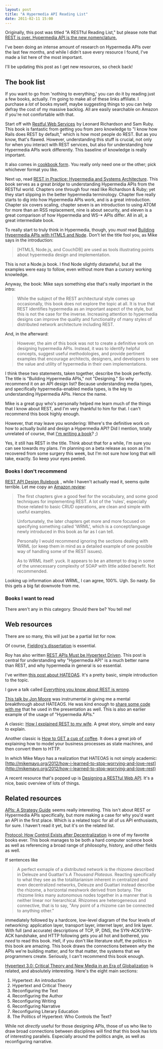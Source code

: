 ```yaml
---
layout: post
title: "A Hypermedia API Reading List"
date: 2011-02-11 15:00
---
```


Originally, this post was titled "A RESTful Reading List," but please note that [REST is over. Hypermedia API is the new nomenclature.](/posts/2012-02-23-rest-is-over)

I've been doing an intense amount of research on Hypermedia APIs over the last
few months, and while I didn't save every resource I found, I've made a list
here of the most important.

I'll be updating this post as I get new resources, so check back!

## The book list

If you want to go from 'nothing to everything,' you can do it by reading just a
few books, actually. I'm going to make all of these links affiliate. I purchase
a _lot_ of books myself, maybe suggesting things to you can help defray the
cost of my massive backlog. All are easily searchable on Amazon if you're not
comfortable with that.

Start off with <a href="http://www.amazon.com/gp/product/0596529260/ref=as_li_ss_tl?ie=UTF8&tag=stesblo026-20&linkCode=as2&camp=1789&creative=390957&creativeASIN=0596529260">Restful Web Services</a><img src="http://www.assoc-amazon.com/e/ir?t=stesblo026-20&l=as2&o=1&a=0596529260" width="1" height="1" border="0" alt="" style="border:none !important; margin:0px !important;" />
 by Leonard Richardson and Sam Ruby. This book is fantastic from getting you from
zero knowledge to "I know how Rails does REST by default," which is how most
people do REST. But as you know, that's flawed. However, understanding this stuff
is crucial, not only for when you interact with REST services, but also for
understanding how Hypermedia APIs work differently. This baseline of knowledge
is really important.

It also comes in <a href="http://www.amazon.com/gp/product/0596801688/ref=as_li_ss_tl?ie=UTF8&tag=stesblo026-20&linkCode=as2&camp=1789&creative=390957&creativeASIN=0596801688">cookbook form</a><img src="http://www.assoc-amazon.com/e/ir?t=stesblo026-20&l=as2&o=1&a=0596801688" width="1" height="1" border="0" alt="" style="border:none !important; margin:0px !important;" />.
You really only need one or the other; pick whichever format you like.

Next up, read <a href="http://www.amazon.com/gp/product/0596805829/ref=as_li_ss_tl?ie=UTF8&tag=stesblo026-20&linkCode=as2&camp=1789&creative=390957&creativeASIN=0596805829">REST in Practice: Hypermedia and Systems Architecture</a><img src="http://www.assoc-amazon.com/e/ir?t=stesblo026-20&l=as2&o=1&a=0596805829" width="1" height="1" border="0" alt="" style="border:none !important; margin:0px !important;" />.
This book serves as a great _bridge_ to understanding Hypermedia APIs from the
RESTful world. Chapters one through four read like Richardson & Ruby; yet they
start slipping in the better hypermedia terminology. Chapter five really starts
to dig into how Hypermedia APIs work, and is a great introduction. Chapter six
covers scaling, chapter seven is an introduction to using ATOM for more than an
RSS replacement, nine is about security, and eleven is a great comparison of
how Hypermedia and WS-\* APIs differ. All in all, a great intermediate book.

To really start to truly think in Hypermedia, though, you _must_ read <a href="http://www.amazon.com/gp/product/1449306578/ref=as_li_ss_tl?ie=UTF8&tag=stesblo026-20&linkCode=as2&camp=1789&creative=390957&creativeASIN=1449306578">Building Hypermedia APIs with HTML5 and Node</a><img src="http://www.assoc-amazon.com/e/ir?t=stesblo026-20&l=as2&o=1&a=1449306578" width="1" height="1" border="0" alt="" style="border:none !important; margin:0px !important;" />.
Don't let the title fool you, as Mike says in the introduction:

> [HTML5, Node.js, and CouchDB] are used as tools illustrating points about
> hypermedia design and implementation.

This is not a Node.js book. I find Node slightly distasteful, but all the
examples were easy to follow, even without more than a cursory working
knowledge.

Anyway, the book: Mike says something else that's really important in the intro:

> While the subject of the REST architectural style comes up occasionally, this
> book does not explore the topic at all. It is true that REST identifies
> hypermedia as an important aspect of the style, but this is not the case for
> the inverse. Increasing attention to hypermedia designs can improve the
> quality and functionality of many styles of distributed network architecture
> including REST.

And, in the afterward:

> However, the aim of this book was not to create a definitive work on
> designing hypermedia APIs. Instead, it was to identify helpful concepts,
> suggest useful methodologies, and provide pertinent examples that encourage
> architects, designers, and developers to see the value and utility of
> hypermedia in their own implementations.

I think these two statements, taken together, describe the book perfectly. The
title is "Building Hypermedia APIs," not "Designing." So why recommend it on
an API design list? Because understanding media types, and specifically
hypermedia-enabled media types, is the key to understanding Hypermedia APIs.
Hence the name.

Mike is a great guy who's personally helped me learn much of the things that
I know about REST, and I'm very thankful to him for that. I can't recommend
this book highly enough.

However, that may leave you wondering: Where's the definitive work on how to
actually build and design a Hypermedia API? Did I mention, totally unrelated
of course, that [I'm writing a book](http://designinghypermediaapis.com/)? ;)

Yes, it still has REST in the title. Think about that for a while, I'm sure
you can see towards my plans. I'm planning on a beta release as soon as I'm
recovered from some surgery this week, but I'm not sure how long that will
take, exactly. So keep your eyes peeled.

### Books I don't recommend

<a href="http://www.amazon.com/gp/product/1449310508/ref=as_li_ss_tl?ie=UTF8&tag=stesblo026-20&linkCode=as2&camp=1789&creative=390957&creativeASIN=1449310508">REST API Design Rulebook</a><img src="http://www.assoc-amazon.com/e/ir?t=stesblo026-20&l=as2&o=1&a=1449310508" width="1" height="1" border="0" alt="" style="border:none !important; margin:0px !important;" />
, while I haven't actually read it, seems quite terrible. Let me copy an
[Amazon review](http://www.amazon.com/review/R2F4STDF7XS7U3/ref=cm_cr_dp_perm?ie=UTF8&ASIN=1449310508&nodeID=283155&tag=&linkCode=):

> The first chapters give a good feel for the vocabulary, and some good
> techniques for implementing REST. A lot of the 'rules', especially those
> related to basic CRUD operations, are clean and simple with useful examples.
> 
> Unfortunately, the later chapters get more and more focused on specifying
> something called 'WRML', which is a concept/language newly introduced in this
> book as far as I can tell.
> 
> Personally I would recommend ignoring the sections dealing with WRML (or keep
> them in mind as a detailed example of one possible way of handling some of
> the REST issues).
> 
> As to WRML itself: yuck. It appears to be an attempt to drag in some of the
> unnecessary complexity of SOAP with little added benefit. Not recommended.

Looking up information about WRML, I can agree, 100%. Ugh. So nasty. So this
gets a big fat downvote from me.

### Books I want to read

There aren't any in this category. Should there be? You tell me!

## Web resources

There are so many, this will just be a partial list for now.

Of course, [Fielding's dissertation](http://www.ics.uci.edu/~fielding/pubs/dissertation/top.htm)
is essential.

Roy has also written [REST APIs Must be Hypertext
Driven](http://roy.gbiv.com/untangled/2008/rest-apis-must-be-hypertext-driven).
This post is central for understanding why "Hypermedia API" is a much better
name than REST, and why hypermedia in general is so essential.

I've written [this post about
HATEOAS](http://timelessrepo.com/haters-gonna-hateoas). It's a pretty basic,
simple introduction to the topic.

I gave a talk called [Everything you know about REST is wrong](http://vimeo.com/30764565).

[This talk by Jon Moore](http://vimeo.com/20781278) was instrumental in giving me
a mental breakthrough about HATEAOS. He was kind enough to [share some
code with me](https://gist.github.com/1445773) that he used in the presentation
as well. This is also an earlier example of the usage of "Hypermedia APIs."

A classic: [How I explained REST to my wife](http://tomayko.com/writings/rest-to-my-wife).
A great story, simple and easy to explain.

Another classic is [How to GET a
cup of coffee](http://www.infoq.com/articles/webber-rest-workflow). It 
does a great job of explaining how to model your business processes as state
machines, and then convert them to HTTP.

In which Mike Mayo has a realization that HATEOAS is not simply academic:
[http://mikemayo.org/2012/how-i-learned-to-stop-worrying-and-love-rest](http://mikemayo.org/2012/how-i-learned-to-stop-worrying-and-love-rest)

A recent resource that's popped up is [Designing a RESTful Web API](http://publish.luisrei.com/rest.html). It's a nice, basic overview of lots of things.

## Related resources

<a href="http://www.amazon.com/gp/product/1449308929/ref=as_li_ss_tl?ie=UTF8&tag=stesblo026-20&linkCode=as2&camp=1789&creative=390957&creativeASIN=1449308929">APIs: A Strategy Guide</a><img src="http://www.assoc-amazon.com/e/ir?t=stesblo026-20&l=as2&o=1&a=1449308929" width="1" height="1" border="0" alt="" style="border:none !important; margin:0px !important;" />
seems really interesting. This isn't about REST or Hypermedia APIs specifically,
but more making a case for why you'd want an API in the first place. Which is
a related topic for all of us API enthusiasts, for sure. I haven't read it yet,
but it's on the related list.

<a href="http://www.amazon.com/gp/product/0262572338/ref=as_li_ss_tl?ie=UTF8&tag=stesblo026-20&linkCode=as2&camp=1789&creative=390957&creativeASIN=0262572338">Protocol: How Control Exists after Decentralization</a><img src="http://www.assoc-amazon.com/e/ir?t=stesblo026-20&l=as2&o=1&a=0262572338" width="1" height="1" border="0" alt="" style="border:none !important; margin:0px !important;" />
is one of my favorite books ever. This book manages to be both a hard computer
science book as well as referencing a broad range of philosophy, history, and
other fields as well.

If sentences like

> A perfect exmaple of a distributed network is the rhizome described in
> Deleuze and Guattari's _A Thousand Plateaus_. Reacting specifically to what
> they see as the totalitarianism inherent in centralized and even
> decentralized networks, Deleuze and Guattari instead describe the rhizome, a
> horizontal meshwork derived from botany. The rhizome links many autonomous
> nodes together in a manner that is neither linear nor hierarchical. Rhizomes
> are heterogeneous and connective, that is to say, "Any point of a rhizome can
> be connected to anything other."

immediately followed by a hardcore, low-level diagram of the four levels of
networking: application layer, transport layer, internet layer, and link layer.
With full (and accurate) descriptions of TCP, IP, DNS, the SYN-ACK/SYN-ACK
handshake, and HTTP following gets you all hot and bothered, you _need_ to read
this book. Hell, if you don't like literature stuff, the politics in this book
are amazing. This book draws the connections between _why_ the APIs we're
building matter, and for that matter, the systems that we programmers create.
Seriously, I can't recommend this book enough.

<a href="http://www.amazon.com/gp/product/0801882575/ref=as_li_ss_tl?ie=UTF8&tag=stesblo026-20&linkCode=as2&camp=1789&creative=390957&creativeASIN=0801882575">Hypertext 3.0: Critical Theory and New Media in an Era of Globalization</a><img src="http://www.assoc-amazon.com/e/ir?t=stesblo026-20&l=as2&o=1&a=0801882575" width="1" height="1" border="0" alt="" style="border:none !important; margin:0px !important;" />
is related, and absolutely interesting. Here's the eight main sections:

1. Hypertext: An introduction
2. Hypertext and Critical Theory
3. Reconfiguring the Text
4. Reconfiguring the Author
5. Reconfiguring Writing
6. Reconfiguring Narrative
7. Reconfiguring Literary Education
8. The Politics of Hypertext: Who Controls the Text?

While not _directly_ useful for those designing APIs, those of us who like to
draw broad connections between disciplines will find that this book has lots
of interesting parallels. Especially around the politics angle, as well
as reconfiguring narrative.


